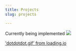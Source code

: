 ```yaml
---
title: Projects
slug: projects

---
```

Currently being implemented ![](/images/dotdotdot.gif)

['dotdotdot.gif' from loading.io](https://loading.io/icon/ "sourced by loading.io")